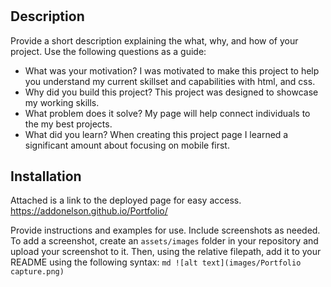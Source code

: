# <Portfolio>
## Description
Provide a short description explaining the what, why, and how of your project. Use the following questions as a guide:
- What was your motivation? I was motivated to make this project to help you understand my current skillset and capabilities with html, and css. 
- Why did you build this project? This project was designed to showcase my working skills.
- What problem does it solve? My page will help connect individuals to the my best projects. 
- What did you learn? When creating this project page I learned a significant amount about focusing on mobile first.  
## Installation
Attached is a link to the deployed page for easy access. https://addonelson.github.io/Portfolio/

Provide instructions and examples for use. Include screenshots as needed.
To add a screenshot, create an `assets/images` folder in your repository and upload your screenshot to it. Then, using the relative filepath, add it to your README using the following syntax:
    ```md
    ![alt text](images/Portfolio capture.png)
    ```
